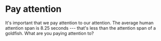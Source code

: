 # Pay attention

It's important that we pay attention to our attention. The average human attention span is 8.25 seconds --- that's less than the attention span of a goldfish. What are you paying attention to?

